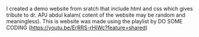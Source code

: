 I created a demo website from sratch that include html and css which gives tribute to dr. APJ abdul kalam( cotent of the website may be random and meaningless).
This is website was made using the playlist by DO SOME CODING (https://youtu.be/ErRRS-rHjWc?feature=shared)







